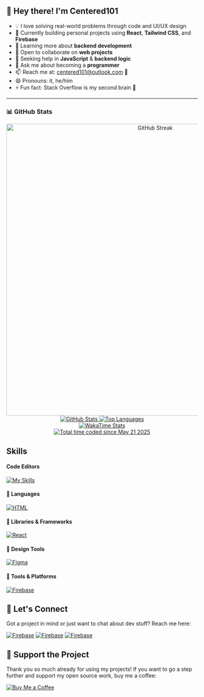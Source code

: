 ## 👋 Hey there! I'm Centered101

- 💡 I love solving real-world problems through code and UI/UX design  
- 🔭 Currently building personal projects using **React**, **Tailwind CSS**, and **Firebase**  
- 🌱 Learning more about **backend development**  
- 👯 Open to collaborate on **web projects**  
- 🤝 Seeking help in **JavaScript** & **backend logic**  
- 💬 Ask me about becoming a **programmer**  
- 📫 Reach me at: [centered101@outlook.com](mailto:centered101@outlook.com) 📧
- 😄 Pronouns: it, he/him  
- ⚡ Fun fact: Stack Overflow is my second brain 🧠 
<hr />

### 📊 GitHub Stats

<div align="center">
  <!-- GitHub Streak -->
  <a href="https://wakatime.com/@centered101" target="_blank" >
    <img
      src="https://github-readme-streak-stats.herokuapp.com?user=centered101&icon_color=409EFE&title_color=409EFE&text_color=0D0D0D&theme=transparent&show_icons=true&hide_border=true&ring=409EFE&fire=FF7070"
      alt="GitHub Streak" style="width: 768px;" />
  </a>
  <br />

  <!-- GitHub Stats -->
  <a href="https://wakatime.com/@centered101" target="_blank" >
    <img
      src="https://github-readme-stats.vercel.app/api?username=centered101&custom_title=📊&nbsp;Centered101's&nbsp;GitHub&nbsp;Stats&show=reviews,discussions_started,discussions_answered,prs_merged,prs_merged_percentage&icon_color=409EFE&title_color=409EFE&text_color=0D0D0D&theme=transparent&show_icons=true&hide_border=true"
      alt="GitHub Stats" />
  </a>

  <!-- Top Languages -->
  <a href="https://wakatime.com/@centered101" target="_blank" >
    <img
      src="https://github-readme-stats.vercel.app/api/top-langs/?username=centered101&layout=donut&custom_title=🌐&#8194;Top&#8194;Languages&#8194;🥴&icon_color=409EFE&title_color=409EFE&text_color=0D0D0D&theme=transparent&show_icons=true&hide_border=true"
      alt="Top Languages" />
  </a>
  <br />

  <!-- WakaTime Stats -->
  <a href="https://wakatime.com/@centered101" target="_blank" >
    <img
      src="https://github-readme-stats.vercel.app/api/wakatime?username=centered101&custom_title=WakaTime&#8194;Stats&#8194;⏲&icon_color=409EFE&title_color=409EFE&text_color=0D0D0D&theme=transparent&show_icons=true&hide_border=true"
      alt="WakaTime Stats" />
  </a>
 <br> 
 <a href="https://wakatime.com/@5985a29f-6196-4ce1-88e2-b02dce864117" target="_blank" ><img src="https://wakatime.com/badge/user/5985a29f-6196-4ce1-88e2-b02dce864117.svg" alt="Total time coded since May 21 2025" /></a>
</div>

## Skills

#### Code Editors
[![My Skills](https://skillicons.dev/icons?i=vscode,visualstudio,pycharm,godot,arduino&theme=light)](https://skillicons.dev)

#### 🚀 Languages  
[![HTML](https://skillicons.dev/icons?i=html,css,js,py,c,cs,cpp&theme=light)](https://skillicons.dev)

#### 🧠 Libraries & Frameworks  
[![React](https://skillicons.dev/icons?i=react,vite,tailwind,jquery,nodejs&theme=light)](https://skillicons.dev)

#### 🎨 Design Tools  
[![Figma](https://skillicons.dev/icons?i=figma,photoshop,illustrator&theme=light)](https://skillicons.dev)

#### 🔧 Tools & Platforms  
[![Firebase](https://skillicons.dev/icons?i=firebase,vercel,netlify,git,github&theme=light)](https://skillicons.dev)

## 💬 Let's Connect
Got a project in mind or just want to chat about dev stuff? Reach me here:

[![Firebase](https://skillicons.dev/icons?i=instagram&theme=light)](https://instagram.com/centered101)
[![Firebase](https://skillicons.dev/icons?i=linkedin&theme=light)](https://www.linkedin.com/in/centered101)
[![Firebase](https://skillicons.dev/icons?i=discord&theme=light)](https://Discordapp.com/users/955850603962183690)

## 💖 Support the Project
Thank you so much already for using my projects! If you want to go a step further and support my open source work, buy me a coffee:

[![Buy Me a Coffee](https://img.shields.io/badge/Buy%20me%20a%20coffee-%23FFDD00.svg?&style=for-the-badge&logo=buy-me-a-coffee&logoColor=0D0D0D)](https://www.buymeacoffee.com/Centered101)

<!-- Proudly created by (@centered101) -->
